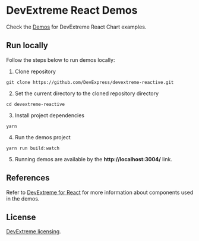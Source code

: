 # DevExtreme React Demos

Check the [Demos](https://devexpress.github.io/devextreme-reactive/react/chart/demos/) for DevExtreme React Chart examples.

## Run locally

Follow the steps below to run demos locally:

1. Clone repository

  `git clone https://github.com/DevExpress/devextreme-reactive.git`

2. Set the current directory to the cloned repository directory

  `cd devextreme-reactive`

3. Install project dependencies

  `yarn`

4. Run the demos project

  `yarn run build:watch`

5. Running demos are available by the **http://localhost:3004/** link.

## References

Refer to [DevExtreme for React](https://devexpress.github.io/devextreme-reactive/react/) for more information about components used in the demos.

## License

[DevExtreme licensing](https://js.devexpress.com/licensing/).

